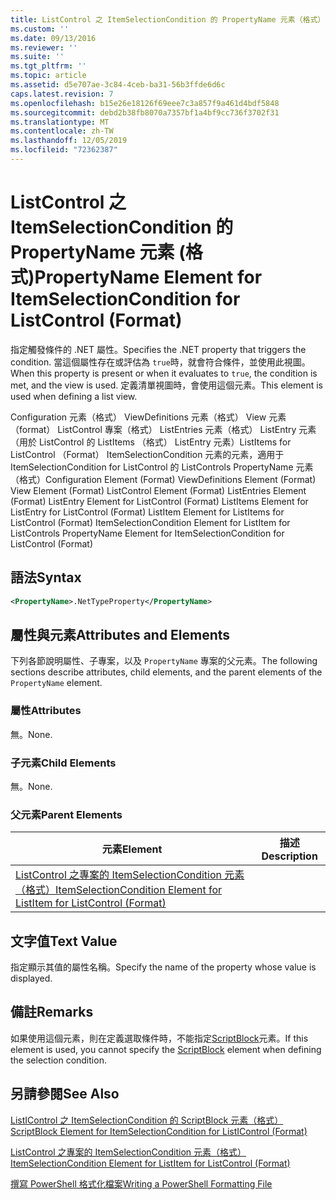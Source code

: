 ```yaml
---
title: ListControl 之 ItemSelectionCondition 的 PropertyName 元素（格式） |Microsoft Docs
ms.custom: ''
ms.date: 09/13/2016
ms.reviewer: ''
ms.suite: ''
ms.tgt_pltfrm: ''
ms.topic: article
ms.assetid: d5e707ae-3c84-4ceb-ba31-56b3ffde6d6c
caps.latest.revision: 7
ms.openlocfilehash: b15e26e18126f69eee7c3a857f9a461d4bdf5848
ms.sourcegitcommit: debd2b38fb8070a7357bf1a4bf9cc736f3702f31
ms.translationtype: MT
ms.contentlocale: zh-TW
ms.lasthandoff: 12/05/2019
ms.locfileid: "72362387"
---
```

# <a name="propertyname-element-for-itemselectioncondition-for-listcontrol-format"></a><span data-ttu-id="3d1e9-102">ListControl 之 ItemSelectionCondition 的 PropertyName 元素 (格式)</span><span class="sxs-lookup"><span data-stu-id="3d1e9-102">PropertyName Element for ItemSelectionCondition for ListControl (Format)</span></span>

<span data-ttu-id="3d1e9-103">指定觸發條件的 .NET 屬性。</span><span class="sxs-lookup"><span data-stu-id="3d1e9-103">Specifies the .NET property that triggers the condition.</span></span> <span data-ttu-id="3d1e9-104">當這個屬性存在或評估為 `true`時，就會符合條件，並使用此視圖。</span><span class="sxs-lookup"><span data-stu-id="3d1e9-104">When this property is present or when it evaluates to `true`, the condition is met, and the view is used.</span></span> <span data-ttu-id="3d1e9-105">定義清單視圖時，會使用這個元素。</span><span class="sxs-lookup"><span data-stu-id="3d1e9-105">This element is used when defining a list view.</span></span>

<span data-ttu-id="3d1e9-106">Configuration 元素（格式） ViewDefinitions 元素（格式） View 元素（format） ListControl 專案（格式） ListEntries 元素（格式） ListEntry 元素（用於 ListControl 的 ListItems （格式） ListEntry 元素）ListItems for ListControl （Format） ItemSelectionCondition 元素的元素，適用于 ItemSelectionCondition for ListControl 的 ListControls PropertyName 元素（格式）</span><span class="sxs-lookup"><span data-stu-id="3d1e9-106">Configuration Element (Format) ViewDefinitions Element (Format) View Element (Format) ListControl Element (Format) ListEntries Element (Format) ListEntry Element for ListControl (Format) ListItems Element for ListEntry for ListControl (Format) ListItem Element for ListItems for ListControl (Format) ItemSelectionCondition Element for ListItem for ListControls PropertyName Element for ItemSelectionCondition for ListControl (Format)</span></span>

## <a name="syntax"></a><span data-ttu-id="3d1e9-107">語法</span><span class="sxs-lookup"><span data-stu-id="3d1e9-107">Syntax</span></span>

```xml
<PropertyName>.NetTypeProperty</PropertyName>
```

## <a name="attributes-and-elements"></a><span data-ttu-id="3d1e9-108">屬性與元素</span><span class="sxs-lookup"><span data-stu-id="3d1e9-108">Attributes and Elements</span></span>

<span data-ttu-id="3d1e9-109">下列各節說明屬性、子專案，以及 `PropertyName` 專案的父元素。</span><span class="sxs-lookup"><span data-stu-id="3d1e9-109">The following sections describe attributes, child elements, and the parent elements of the `PropertyName` element.</span></span>

### <a name="attributes"></a><span data-ttu-id="3d1e9-110">屬性</span><span class="sxs-lookup"><span data-stu-id="3d1e9-110">Attributes</span></span>

<span data-ttu-id="3d1e9-111">無。</span><span class="sxs-lookup"><span data-stu-id="3d1e9-111">None.</span></span>

### <a name="child-elements"></a><span data-ttu-id="3d1e9-112">子元素</span><span class="sxs-lookup"><span data-stu-id="3d1e9-112">Child Elements</span></span>

<span data-ttu-id="3d1e9-113">無。</span><span class="sxs-lookup"><span data-stu-id="3d1e9-113">None.</span></span>

### <a name="parent-elements"></a><span data-ttu-id="3d1e9-114">父元素</span><span class="sxs-lookup"><span data-stu-id="3d1e9-114">Parent Elements</span></span>

|<span data-ttu-id="3d1e9-115">元素</span><span class="sxs-lookup"><span data-stu-id="3d1e9-115">Element</span></span>|<span data-ttu-id="3d1e9-116">描述</span><span class="sxs-lookup"><span data-stu-id="3d1e9-116">Description</span></span>|
|-------------|-----------------|
|[<span data-ttu-id="3d1e9-117">ListControl 之專案的 ItemSelectionCondition 元素（格式）</span><span class="sxs-lookup"><span data-stu-id="3d1e9-117">ItemSelectionCondition Element for ListItem for ListControl (Format)</span></span>](./itemselectioncondition-element-for-listitem-for-listcontrol-format.md)||

## <a name="text-value"></a><span data-ttu-id="3d1e9-118">文字值</span><span class="sxs-lookup"><span data-stu-id="3d1e9-118">Text Value</span></span>

<span data-ttu-id="3d1e9-119">指定顯示其值的屬性名稱。</span><span class="sxs-lookup"><span data-stu-id="3d1e9-119">Specify the name of the property whose value is displayed.</span></span>

## <a name="remarks"></a><span data-ttu-id="3d1e9-120">備註</span><span class="sxs-lookup"><span data-stu-id="3d1e9-120">Remarks</span></span>

<span data-ttu-id="3d1e9-121">如果使用這個元素，則在定義選取條件時，不能指定[ScriptBlock](./scriptblock-element-for-itemselectioncondition-for-listcontrol-format.md)元素。</span><span class="sxs-lookup"><span data-stu-id="3d1e9-121">If this element is used, you cannot specify the [ScriptBlock](./scriptblock-element-for-itemselectioncondition-for-listcontrol-format.md) element when defining the selection condition.</span></span>

## <a name="see-also"></a><span data-ttu-id="3d1e9-122">另請參閱</span><span class="sxs-lookup"><span data-stu-id="3d1e9-122">See Also</span></span>

[<span data-ttu-id="3d1e9-123">ListIControl 之 ItemSelectionCondition 的 ScriptBlock 元素（格式）</span><span class="sxs-lookup"><span data-stu-id="3d1e9-123">ScriptBlock Element for ItemSelectionCondition for ListIControl (Format)</span></span>](./scriptblock-element-for-itemselectioncondition-for-listcontrol-format.md)

[<span data-ttu-id="3d1e9-124">ListControl 之專案的 ItemSelectionCondition 元素（格式）</span><span class="sxs-lookup"><span data-stu-id="3d1e9-124">ItemSelectionCondition Element for ListItem for ListControl (Format)</span></span>](./itemselectioncondition-element-for-listitem-for-listcontrol-format.md)

[<span data-ttu-id="3d1e9-125">撰寫 PowerShell 格式化檔案</span><span class="sxs-lookup"><span data-stu-id="3d1e9-125">Writing a PowerShell Formatting File</span></span>](./writing-a-powershell-formatting-file.md)
